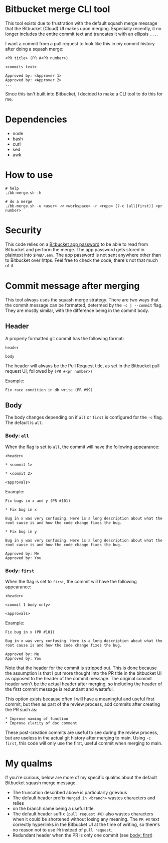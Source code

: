 # Bitbucket merge CLI tool

This tool exists due to frustration with the default squash merge message that
the Bitbucket (Cloud) UI makes upon merging. Especially recently, it no longer
includes the entire commit text and truncates it with an ellipsis `...`.

I want a commit from a pull request to look like this in my commit history
after doing a squash merge:

```
<PR title> (PR #<PR number>)

<commits text>

Approved by: <Approver 1>
Approved by: <Approver 2>
...
```

Since this isn't built into Bitbucket, I decided to make a CLI tool to do this
for me.

# Dependencies

- node
- bash
- curl
- sed
- awk

# How to use

```shell
# help
./bb-merge.sh -h

# do a merge
./bb-merge.sh -u <user> -w <workspace> -r <repo> [?-c (all|first)] <pr number>
```

# Security

This code relies on a [Bitbucket app password](https://support.atlassian.com/bitbucket-cloud/docs/app-passwords/)
to be able to read from Bitbucket and perform the merge. The app password gets
stored in plaintext into `$PWD/.env`. The app password is not sent anywhere
other than to Bitbucket over https. Feel free to check the code, there's not
that much of it.

# Commit message after merging

This tool always uses the squash merge strategy. There are two ways that the
commit message can be formatted, determed by the `-c | --commit` flag. They are
mostly similar, with the difference being in the commit body.

## Header

A properly formatted git commit has the following format:

```
header

body
```

The header will always be the Pull Request title, as set in the Bitbucket pull
request UI, followed by `(PR #<pr number>)`

Example:

`Fix race condition in db write (PR #99)`

## Body

The body changes depending on if `all` or `first` is configured for the `-c` flag.
The default is `all`.

### Body: `all`

When the flag is set to `all`, the commit will have the following appearance:

```
<header>

* <commit 1>

* <commit 2>

<approvals>
```

Example:

```
Fix bugs in x and y (PR #101)

* Fix bug in x

Bug in x was very confusing. Here is a long description about what the
root cause is and how the code change fixes the bug.

* Fix bug in y

Bug in y was very confusing. Here is a long description about what the
root cause is and how the code change fixes the bug.

Approved by: Me
Approved by: You
```

### Body: `first`

When the flag is set to `first`, the commit will have the following appearance:

```
<header>

<commit 1 body only>

<approvals>
```

Example:

```
Fix bug in x (PR #101)

Bug in x was very confusing. Here is a long description about what the
root cause is and how the code change fixes the bug.

Approved by: Me
Approved by: You
```

Note that the header for the commit is stripped out. This is done because the
assumption is that I put more thought into the PR title in the bitbucket UI as
opposed to the header of the commit message. The original commit header won't
be the actual header after merging, so including the header of the first commit
message is redundant and wasteful.

This option exists because often I will have a meaningful and useful first
commit, but then as part of the review process, add commits after creating the
PR such as:

```
* Improve naming of function
* Improve clarity of doc comment
```

These post-creation commits are useful to see during the review process, but
are useless in the actual git history after merging to main. Using `-c first`,
this code will only use the first, useful commit when merging to main.

# My qualms

If you're curious, below are more of my specific qualms about the default
Bitbucket squash merge message.

- The truncation described above is particularly grievous
- The default header prefix `Merged in <branch>` wastes characters and relies
- on the branch name being a useful title.
- The default header suffix `(pull request #X)` also wastes characters when it
  could be shortened without losing any meaning. The `PR #X` text correctly
  hyperlinks in the Bitbucket UI at the time of writing, so there's no reason
  not to use `PR` instead of `pull request`.
- Redundant header when the PR is only one commit (see [body: first](#body-first))

